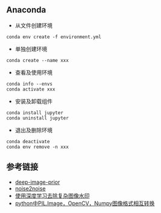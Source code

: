 ## Anaconda
- 从文件创建环境
```
conda env create -f environment.yml
```
- 单独创建环境
```
conda create --name xxx
```
- 查看及使用环境
```
conda info --envs
conda activate xxx
```
- 安装及卸载组件
```
conda install jupyter
conda uninstall jupyter
```
- 退出及删除环境
```
conda deactivate
conda env remove -n xxx
```

## 参考链接
- [deep-image-prior](https://github.com/DmitryUlyanov/deep-image-prior)
- [noise2noise](https://github.com/yu4u/noise2noise)
- [使用深度学习去除复杂图像水印](https://zhuanlan.zhihu.com/p/81373663)
- [python中PIL.Image，OpenCV，Numpy图像格式相互转换](https://blog.csdn.net/JohinieLi/article/details/81012572)
